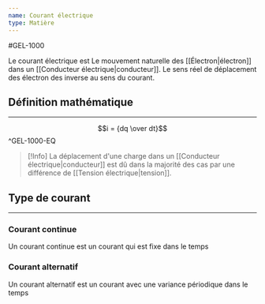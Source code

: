 ```yaml
---
name: Courant électrique
type: Matière
---
```

#GEL-1000 

Le courant électrique est Le mouvement naturelle des [[Électron|électron]] dans un [[Conducteur électrique|conducteur]]. Le sens réel de déplacement des électron des inverse au sens du courant.

## Définition mathématique
---
$$i = {dq \over dt}$$
^GEL-1000-EQ

> [!Info]
> La déplacement d'une charge dans un [[Conducteur électrique|conducteur]] est dû dans la majorité des cas par une différence de [[Tension électrique|tension]].

## Type de courant
---
### Courant continue
Un courant continue est un courant qui est fixe dans le temps

### Courant alternatif
Un courant alternatif est un courant avec une variance périodique dans le temps